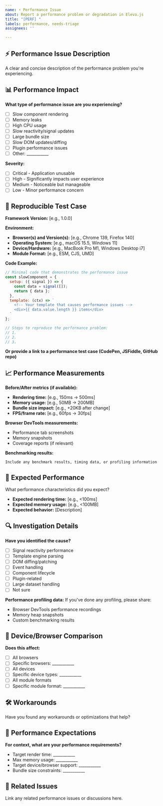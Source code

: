 ```yaml
---
name: ⚡ Performance Issue
about: Report a performance problem or degradation in Eleva.js
title: "[PERF] "
labels: performance, needs-triage
assignees: ''

---
```


## ⚡ Performance Issue Description

A clear and concise description of the performance problem you're experiencing.

## 📊 Performance Impact

**What type of performance issue are you experiencing?**

- [ ] Slow component rendering
- [ ] Memory leaks
- [ ] High CPU usage
- [ ] Slow reactivity/signal updates
- [ ] Large bundle size
- [ ] Slow DOM updates/diffing
- [ ] Plugin performance issues
- [ ] Other: ___________

**Severity:**
- [ ] Critical - Application unusable
- [ ] High - Significantly impacts user experience
- [ ] Medium - Noticeable but manageable
- [ ] Low - Minor performance concern

## 🔬 Reproducible Test Case

**Framework Version:** [e.g., 1.0.0]

**Environment:**
- **Browser(s) and Version(s):** [e.g., Chrome 139, Firefox 140]
- **Operating System:** [e.g., macOS 15.5, Windows 11]
- **Device/Hardware:** [e.g., MacBook Pro M1, Windows Desktop i7]
- **Module Format:** [e.g., ESM, CJS, UMD]

**Code Example:**

```javascript
// Minimal code that demonstrates the performance issue
const slowComponent = {
  setup: ({ signal }) => {
    const data = signal([]);
    return { data };
  },
  template: (ctx) => `
    <!-- Your template that causes performance issues -->
    <div>{{ data.value.length }} items</div>
  `
};

// Steps to reproduce the performance problem:
// 1. 
// 2. 
// 3. 
```

**Or provide a link to a performance test case (CodePen, JSFiddle, GitHub repo)**

## 📈 Performance Measurements

**Before/After metrics (if available):**

- **Rendering time:** [e.g., 150ms → 500ms]
- **Memory usage:** [e.g., 50MB → 200MB]
- **Bundle size impact:** [e.g., +20KB after change]
- **FPS/frame rate:** [e.g., 60fps → 30fps]

**Browser DevTools measurements:**
- Performance tab screenshots
- Memory snapshots
- Coverage reports (if relevant)

**Benchmarking results:**
```
Include any benchmark results, timing data, or profiling information
```

## 🔄 Expected Performance

What performance characteristics did you expect?

- **Expected rendering time:** [e.g., <100ms]
- **Expected memory usage:** [e.g., <100MB]
- **Expected behavior:** [Description]

## 🔍 Investigation Details

**Have you identified the cause?**
- [ ] Signal reactivity performance
- [ ] Template engine parsing
- [ ] DOM diffing/patching
- [ ] Event handling
- [ ] Component lifecycle
- [ ] Plugin-related
- [ ] Large dataset handling
- [ ] Not sure

**Performance profiling data:**
If you've done any profiling, please share:
- Browser DevTools performance recordings
- Memory heap snapshots  
- Custom benchmarking results

## 📱 Device/Browser Comparison

**Does this affect:**
- [ ] All browsers
- [ ] Specific browsers: ___________
- [ ] All devices
- [ ] Specific device types: ___________
- [ ] All module formats
- [ ] Specific module format: ___________

## 🛠️ Workarounds

Have you found any workarounds or optimizations that help?

## 🎯 Performance Expectations

**For context, what are your performance requirements?**
- Target render time: ___________
- Max memory usage: ___________
- Target device/browser support: ___________
- Bundle size constraints: ___________

## 🔗 Related Issues

Link any related performance issues or discussions here. 